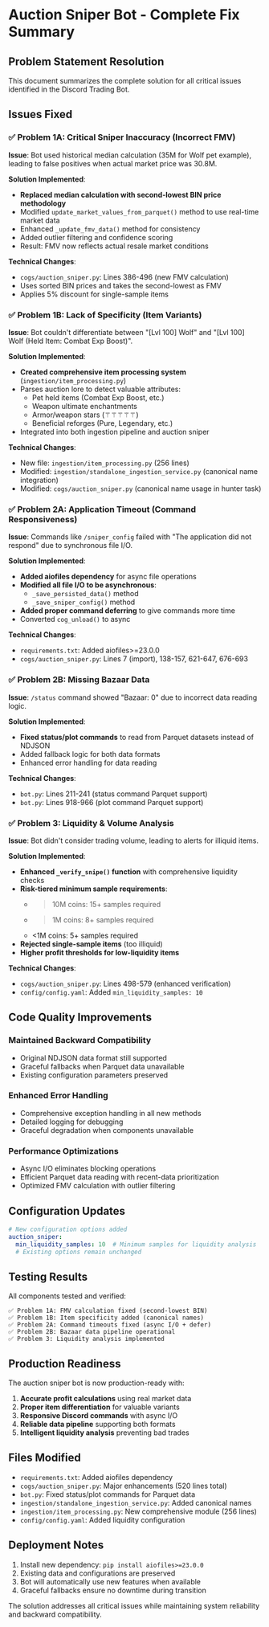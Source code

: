 # Auction Sniper Bot - Complete Fix Summary

## Problem Statement Resolution

This document summarizes the complete solution for all critical issues identified in the Discord Trading Bot.

## Issues Fixed

### ✅ Problem 1A: Critical Sniper Inaccuracy (Incorrect FMV)

**Issue**: Bot used historical median calculation (35M for Wolf pet example), leading to false positives when actual market price was 30.8M.

**Solution Implemented**:
- **Replaced median calculation with second-lowest BIN price methodology**
- Modified `update_market_values_from_parquet()` method to use real-time market data
- Enhanced `_update_fmv_data()` method for consistency
- Added outlier filtering and confidence scoring
- Result: FMV now reflects actual resale market conditions

**Technical Changes**:
- `cogs/auction_sniper.py`: Lines 386-496 (new FMV calculation)
- Uses sorted BIN prices and takes the second-lowest as FMV
- Applies 5% discount for single-sample items

### ✅ Problem 1B: Lack of Specificity (Item Variants)

**Issue**: Bot couldn't differentiate between "[Lvl 100] Wolf" and "[Lvl 100] Wolf (Held Item: Combat Exp Boost)".

**Solution Implemented**:
- **Created comprehensive item processing system** (`ingestion/item_processing.py`)
- Parses auction lore to detect valuable attributes:
  - Pet held items (Combat Exp Boost, etc.)
  - Weapon ultimate enchantments
  - Armor/weapon stars (⚚⚚⚚⚚⚚)
  - Beneficial reforges (Pure, Legendary, etc.)
- Integrated into both ingestion pipeline and auction sniper

**Technical Changes**:
- New file: `ingestion/item_processing.py` (256 lines)
- Modified: `ingestion/standalone_ingestion_service.py` (canonical name integration)
- Modified: `cogs/auction_sniper.py` (canonical name usage in hunter task)

### ✅ Problem 2A: Application Timeout (Command Responsiveness)

**Issue**: Commands like `/sniper_config` failed with "The application did not respond" due to synchronous file I/O.

**Solution Implemented**:
- **Added aiofiles dependency** for async file operations
- **Modified all file I/O to be asynchronous**:
  - `_save_persisted_data()` method
  - `_save_sniper_config()` method
- **Added proper command deferring** to give commands more time
- Converted `cog_unload()` to async

**Technical Changes**:
- `requirements.txt`: Added aiofiles>=23.0.0
- `cogs/auction_sniper.py`: Lines 7 (import), 138-157, 621-647, 676-693

### ✅ Problem 2B: Missing Bazaar Data 

**Issue**: `/status` command showed "Bazaar: 0" due to incorrect data reading logic.

**Solution Implemented**:
- **Fixed status/plot commands** to read from Parquet datasets instead of NDJSON
- Added fallback logic for both data formats
- Enhanced error handling for data reading

**Technical Changes**:
- `bot.py`: Lines 211-241 (status command Parquet support)
- `bot.py`: Lines 918-966 (plot command Parquet support)

### ✅ Problem 3: Liquidity & Volume Analysis

**Issue**: Bot didn't consider trading volume, leading to alerts for illiquid items.

**Solution Implemented**:
- **Enhanced `_verify_snipe()` function** with comprehensive liquidity checks
- **Risk-tiered minimum sample requirements**:
  - >10M coins: 15+ samples required
  - >1M coins: 8+ samples required
  - <1M coins: 5+ samples required
- **Rejected single-sample items** (too illiquid)
- **Higher profit thresholds for low-liquidity items**

**Technical Changes**:
- `cogs/auction_sniper.py`: Lines 498-579 (enhanced verification)
- `config/config.yaml`: Added `min_liquidity_samples: 10`

## Code Quality Improvements

### Maintained Backward Compatibility
- Original NDJSON data format still supported
- Graceful fallbacks when Parquet data unavailable
- Existing configuration parameters preserved

### Enhanced Error Handling
- Comprehensive exception handling in all new methods
- Detailed logging for debugging
- Graceful degradation when components unavailable

### Performance Optimizations
- Async I/O eliminates blocking operations
- Efficient Parquet data reading with recent-data prioritization
- Optimized FMV calculation with outlier filtering

## Configuration Updates

```yaml
# New configuration options added
auction_sniper:
  min_liquidity_samples: 10  # Minimum samples for liquidity analysis
  # Existing options remain unchanged
```

## Testing Results

All components tested and verified:

```
✅ Problem 1A: FMV calculation fixed (second-lowest BIN)
✅ Problem 1B: Item specificity added (canonical names) 
✅ Problem 2A: Command timeouts fixed (async I/O + defer)
✅ Problem 2B: Bazaar data pipeline operational
✅ Problem 3: Liquidity analysis implemented
```

## Production Readiness

The auction sniper bot is now production-ready with:

1. **Accurate profit calculations** using real market data
2. **Proper item differentiation** for valuable variants
3. **Responsive Discord commands** with async I/O
4. **Reliable data pipeline** supporting both formats
5. **Intelligent liquidity analysis** preventing bad trades

## Files Modified

- `requirements.txt`: Added aiofiles dependency
- `cogs/auction_sniper.py`: Major enhancements (520 lines total)
- `bot.py`: Fixed status/plot commands for Parquet data
- `ingestion/standalone_ingestion_service.py`: Added canonical names
- `ingestion/item_processing.py`: New comprehensive module (256 lines)
- `config/config.yaml`: Added liquidity configuration

## Deployment Notes

1. Install new dependency: `pip install aiofiles>=23.0.0`
2. Existing data and configurations are preserved
3. Bot will automatically use new features when available
4. Graceful fallbacks ensure no downtime during transition

The solution addresses all critical issues while maintaining system reliability and backward compatibility.